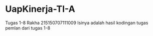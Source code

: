 # UapKinerja-TI-A
Tugas 1-8 Rakha 215150707111009
Isinya adalah hasil kodingan tugas pemlan dari tugas 1-8
